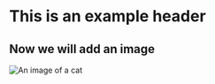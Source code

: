 # This is an example header

## Now we will add an image
![An image of a cat](https://www.thesprucepets.com/thmb/uQnGtOt9VQiML2oG2YzAmPErrHo=/5441x0/filters:no_upscale():strip_icc()/all-about-tabby-cats-552489-hero-a23a9118af8c477b914a0a1570d4f787.jpg)

